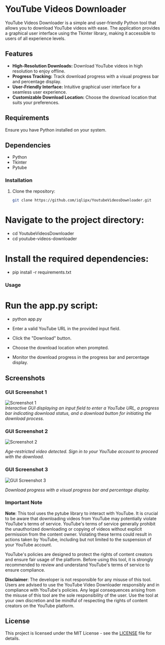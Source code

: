 
# YouTube Videos Downloader

YouTube Videos Downloader is a simple and user-friendly Python tool that allows you to download YouTube videos with ease. The application provides a graphical user interface using the Tkinter library, making it accessible to users of all experience levels.

## Features

- **High-Resolution Downloads:** Download YouTube videos in high resolution to enjoy offline.
- **Progress Tracking:** Track download progress with a visual progress bar and percentage display.
- **User-Friendly Interface:** Intuitive graphical user interface for a seamless user experience.
- **Customizable Download Location:** Choose the download location that suits your preferences.

## Requirements

Ensure you have Python installed on your system.

## Dependencies

- Python
- Tkinter
- Pytube


### Installation

1. Clone the repository:

   ```bash
   git clone https://github.com/iqlipx/YoutubeVideosDownloader.git


# Navigate to the project directory:

- cd YoutubeVideosDownloader
- cd youtube-videos-downloader

# Install the required dependencies:

- pip install -r requirements.txt

### Usage

# Run the app.py script:

- python app.py

- Enter a valid YouTube URL in the provided input field.
- Click the "Download" button.
- Choose the download location when prompted.
- Monitor the download progress in the progress bar and percentage display.

## Screenshots

### GUI Screenshot 1

![Screenshot 1](YouTube-videos-downloader/screenshot.png)<br/>
*Interactive GUI displaying an input field to enter a YouTube URL, a progress bar indicating download status, and a download button for initiating the download process.*

### GUI Screenshot 2<br/>
![Screenshot 2](YouTube-videos-downloader/screenshot2.png)

*Age-restricted video detected. Sign in to your YouTube account to proceed with the download.*

### GUI Screenshot 3<br/>
![GUI Screenshot 3](YouTube-videos-downloader/screenshot3.png)

*Download progress with a visual progress bar and percentage display.*



### Important Note

**Note**: This tool uses the pytube library to interact with YouTube. It is crucial to be aware that downloading videos from YouTube may potentially violate YouTube's terms of service. YouTube's terms of service generally prohibit the unauthorized downloading or copying of videos without explicit permission from the content owner. Violating these terms could result in actions taken by YouTube, including but not limited to the suspension of your YouTube account.

YouTube's policies are designed to protect the rights of content creators and ensure fair usage of the platform. Before using this tool, it is strongly recommended to review and understand YouTube's terms of service to ensure compliance.

**Disclaimer**: The developer is not responsible for any misuse of this tool. Users are advised to use the YouTube Video Downloader responsibly and in compliance with YouTube's policies. Any legal consequences arising from the misuse of this tool are the sole responsibility of the user. Use the tool at your own discretion and be mindful of respecting the rights of content creators on the YouTube platform.


## License

This project is licensed under the MIT License - see the [LICENSE](LICENSE) file for details.



